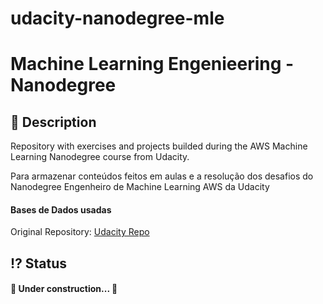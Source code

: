 # udacity-nanodegree-mle


 <!-- Explicação do projeto -->
 
<h1 align="left">Machine Learning Engenieering - Nanodegree</h1>
<h2 align="left"> 🧾 Description </h2>
<p align="left"> Repository with exercises and projects builded during the AWS Machine Learning Nanodegree course from Udacity.</p>
<p align="left"> Para armazenar conteúdos feitos em aulas e a resolução dos desafios do Nanodegree Engenheiro de Machine Learning AWS da Udacity</p>
<h4 align="left"> Bases de Dados usadas</h4>
<p align="left">Original Repository: <a href="https://github.com/udacity/nd009t-c1-intro-to-ml-templates" target="_blank" align = "center">Udacity Repo</a> </p>

 <!-- Status  -->
 <h2 align="left"> ⁉ Status </h2>
<h4 align="left"> 
	<p align="left">🚧 Under construction... 🚧</p>
</h4>


<!-- Technologies involved -->
<!--
<div align="left" class='container'>
	<h2 align="left"> 🛠 Tecnologias envolvidas</h2>
		<a href="https://www.python.org/" target="_blank" align = "left"> <img src="https://img.shields.io/badge/Python-3776AB?style=for-the-badge&logo=python&logoColor=white" width="120" height="30" alt="Python3" /></a>
		<a href="https://jupyter.org/" target="_blank" align = "left"> <img src="https://img.shields.io/badge/Jupyter-F37626.svg?&style=for-the-badge&logo=Jupyter&logoColor=white" width="120" height="30" alt="Jupyter" /></a>
		<a href="https://www.jetbrains.com/pt-br/pycharm/download/" target="_blank" align = "left"> <img src="https://img.shields.io/badge/RStudio-75AADB?style=for-the-badge&logo=RStudio&logoColor=white" width="120" height="30" alt="Pycharm" /></a>
	<a href="https://nbcgib.uesc.br/mirrors/cran/" target="_blank" align = "left"> <img src="https://img.shields.io/badge/pycharm-143?style=for-the-badge&logo=pycharm&logoColor=black&color=black&labelColor=green" width="120" height="30" alt="R" /></a>
	
	
</div>-->
						 
